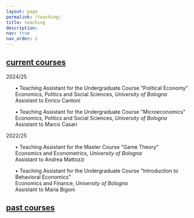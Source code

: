 ```yaml
---
layout: page
permalink: /teaching/
title: teaching
description:
nav: true
nav_order: 2
---
```


<div class="projects">
  <a id="current-courses" href="javascript:void(0);" onclick="toggleVisibility('current-courses-content')">
    <h2 class="category"> current courses </h2>
  </a>
</div>

<!-- Show current courses by default -->
<div id="current-courses-content" style="display: block;">
<p>2024/25</p>
  
<p style="margin-left: 25px;"> • Teaching Assistant for the Undergraduate Course "Political Economy" <br> Economics, Politics and Social Sciences, <i> University of Bologna </i> <br> Assistant to Enrico Cantoni </p>

<p style="margin-left: 25px;"> • Teaching Assistant for the Undergraduate Course "Microeconomics" <br> Economics, Politics and Social Sciences, <i> University of Bologna </i> <br> Assistant to Marco Casari </p>

<p>2022/25</p>

<p style="margin-left: 25px;"> • Teaching Assistant for the Master Course "Game Theory" <br> Economics and Econometrics, <i> University of Bologna </i> <br> Assistant to Andrea Mattozzi </p>

<p style="margin-left: 25px;"> • Teaching Assistant for the Undergraduate Course "Introduction to Behavioral Economics" <br> Economics and Finance, <i> University of Bologna </i> <br> Assistant to Maria Bigoni </p>
</div>

<div class="projects">
  <a id="past-courses" href="javascript:void(0);" onclick="toggleVisibility('past-courses-content')">
    <h2 class="category"> past courses </h2>
  </a>
</div>

<!-- Hide past courses by default -->
<div id="past-courses-content" style="display: none;">
<p>2022/24</p>

<p style="margin-left: 25px;"> • Teaching Assistant for the Undergraduate Course "Globalization: Trade, Migrations and Multinationals" <br> Economics and Finance, <i> University of Bologna </i> <br> Assistant to Giovanni Prarolo </p>

<p>2021/22</p>

<p style="margin-left: 25px;"> • Teaching Assistant for the Master Course "Competion Economics and Policy" <br> Economics and Management, <i> Forlì Campus, University of Bologna </i> <br> Assistant to Francesca Barigozzi </p>

<p style="margin-left: 25px;"> • Teaching Assistant for the Undergraduate Course "Microeconomics" <br> Economics and Business, <i> Forlì Campus, University of Bologna </i> <br> Assistant to Francesca Barigozzi </p>

<p style="margin-left: 25px;"> • Teaching Assistant for the Master Course "Game Theory" <br> Economics and Management, <i> Forlì Campus, University of Bologna </i> <br> Assistant to Natalia Montinari </p>

<p>2019/20</p>

<p style="margin-left: 25px;"> • Teaching Assistant for the Master Course "Public Management and Public Economics" <br> SAA School of Management, <i> University of Turin </i> <br> Assistant to Francesco Figari </p>

<p style="margin-left: 25px;"> • Teaching Assistant for the Undergraduate Course "Microeconomics" <br> SAA School of Management, <i> University of Turin </i> <br> Assistant to Nadia Campaniello </p>
</div>

<!-- Inline script -->
<script>
  function toggleVisibility(id) {
    var content = document.getElementById(id);
    if (content.style.display === "none") {
      content.style.display = "block";
    } else {
      content.style.display = "none";
    }
  }
</script>
